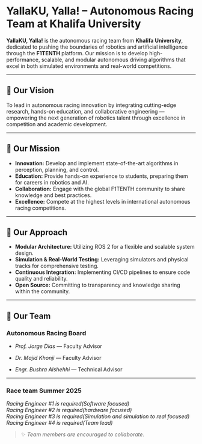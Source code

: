 # YallaKU, Yalla! – Autonomous Racing Team at Khalifa University

**YallaKU, Yalla!** is the autonomous racing team from **Khalifa University**, dedicated to pushing the boundaries of robotics and artificial intelligence through the **F1TENTH** platform. Our mission is to develop high-performance, scalable, and modular autonomous driving algorithms that excel in both simulated environments and real-world competitions.

---

## 🚀 Our Vision

To lead in autonomous racing innovation by integrating cutting-edge research, hands-on education, and collaborative engineering — empowering the next generation of robotics talent through excellence in competition and academic development.

---

## 🎯 Our Mission

- **Innovation:** Develop and implement state-of-the-art algorithms in perception, planning, and control.  
- **Education:** Provide hands-on experience to students, preparing them for careers in robotics and AI.  
- **Collaboration:** Engage with the global F1TENTH community to share knowledge and best practices.  
- **Excellence:** Compete at the highest levels in international autonomous racing competitions.

---

## 🔧 Our Approach

- **Modular Architecture:** Utilizing ROS 2 for a flexible and scalable system design.  
- **Simulation & Real-World Testing:** Leveraging simulators and physical tracks for comprehensive testing.  
- **Continuous Integration:** Implementing CI/CD pipelines to ensure code quality and reliability.  
- **Open Source:** Committing to transparency and knowledge sharing within the community.

---

## 👥 Our Team

### Autonomous Racing Board

- *Prof. Jorge Dias* — Faculty Advisor  

- *Dr. Majid Khonji* — Faculty Advisor  

- *Engr. Bushra Alshehhi* — Technical Advisor  
---

### Race team Summer 2025

*Racing Engineer #1 is required(Software focused)*  
*Racing Engineer #2 is required(hardware focused)*  
*Racing Engineer #3 is required(Simulation and simulation to real focused)*  
*Racing Engineer #4 is required(Team lead)*  

> ✨ *Team members are encouraged to collaborate.*

